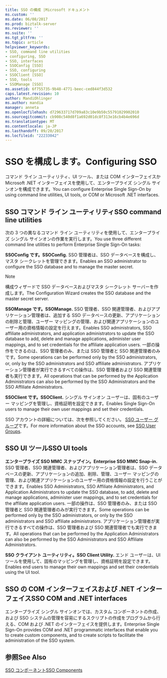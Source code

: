 ```yaml
---
title: SSO の構成 |Microsoft ドキュメント
ms.custom: ''
ms.date: 06/08/2017
ms.prod: biztalk-server
ms.reviewer: ''
ms.suite: ''
ms.tgt_pltfrm: ''
ms.topic: article
helpviewer_keywords:
- SSO, command line utilities
- configuring, SSO
- SSO, interfaces
- SSOConfig [SSO]
- SSO, configuring
- SSOClient [SSO]
- SSO, tools
- SSOManage [SSO]
ms.assetid: 6f755735-9b48-4771-beec-ced844f3d532
caps.latest.revision: 10
author: MandiOhlinger
ms.author: mandia
manager: anneta
ms.openlocfilehash: d729633717d709a83c10e9b50c55791029902010
ms.sourcegitcommit: cb908c540d8f1a692d01dc8f313e16cb4b4e696d
ms.translationtype: MT
ms.contentlocale: ja-JP
ms.lasthandoff: 09/20/2017
ms.locfileid: "22233042"
---
```

# <a name="configuring-sso"></a><span data-ttu-id="2c783-102">SSO を構成します。</span><span class="sxs-lookup"><span data-stu-id="2c783-102">Configuring SSO</span></span>
<span data-ttu-id="2c783-103">コマンド ライン ユーティリティ、UI ツール、または COM インターフェイスか Microsoft .NET インターフェイスを使用して、エンタープライズ シングル サインオンを構成できます。</span><span class="sxs-lookup"><span data-stu-id="2c783-103">You can configure Enterprise Single Sign-On by using command line utilities, UI tools, or COM or Microsoft .NET interfaces.</span></span>  
  
## <a name="sso-command-line-utilities"></a><span data-ttu-id="2c783-104">SSO コマンド ライン ユーティリティ</span><span class="sxs-lookup"><span data-stu-id="2c783-104">SSO command line utilities</span></span>  
 <span data-ttu-id="2c783-105">次の 3 つの異なるコマンド ライン ユーティリティを使用して、エンタープライズ シングル サインオンの作業を実行します。</span><span class="sxs-lookup"><span data-stu-id="2c783-105">You use three different command line utilities to perform Enterprise Single Sign-On tasks:</span></span>  
  
 <span data-ttu-id="2c783-106">**SSOConfig です。**</span><span class="sxs-lookup"><span data-stu-id="2c783-106">**SSOConfig.**</span></span> <span data-ttu-id="2c783-107">SSO 管理者は、SSO データベースを構成し、マスタ シークレットを管理できます。</span><span class="sxs-lookup"><span data-stu-id="2c783-107">Enables an SSO administrator to configure the SSO database and to manage the master secret.</span></span>  
  
> [!NOTE]
>  <span data-ttu-id="2c783-108">構成ウィザードで SSO データベースおよびマスタ シークレット サーバーを作成します。</span><span class="sxs-lookup"><span data-stu-id="2c783-108">The Configuration Wizard creates the SSO database and the master secret server.</span></span>  
  
 <span data-ttu-id="2c783-109">**SSOManage です。**</span><span class="sxs-lookup"><span data-stu-id="2c783-109">**SSOManage.**</span></span> <span data-ttu-id="2c783-110">SSO 管理者、SSO 関連管理者、およびアプリケーション管理者は、追加する SSO データベースの更新、アプリケーションの削除と管理、ユーザー マッピングの管理、および関連アプリケーションのユーザー用の資格情報の設定を行えます。</span><span class="sxs-lookup"><span data-stu-id="2c783-110">Enables SSO administrators, SSO affiliate administrators, and application administrators to update the SSO database to add, delete and manage applications, administer user mappings, and to set credentials for the affiliate application users.</span></span> <span data-ttu-id="2c783-111">一部の操作をできるのは、SSO 管理者のみ、または SSO 管理者と SSO 関連管理者のみです。</span><span class="sxs-lookup"><span data-stu-id="2c783-111">Some operations can be performed only by the SSO administrators, or, only by the SSO administrators and SSO affiliate administrators.</span></span> <span data-ttu-id="2c783-112">アプリケーション管理者が実行できるすべての操作は、SSO 管理者および SSO 関連管理者も実行できます。</span><span class="sxs-lookup"><span data-stu-id="2c783-112">All operations that can be performed by the Application Administrators can also be performed by the SSO Administrators and the SSO Affiliate Administrators.</span></span>  
  
 <span data-ttu-id="2c783-113">**SSOClient です。**</span><span class="sxs-lookup"><span data-stu-id="2c783-113">**SSOClient.**</span></span> <span data-ttu-id="2c783-114">シングル サインオン ユーザーは、固有のユーザー マッピングを管理し、資格証明を設定できます。</span><span class="sxs-lookup"><span data-stu-id="2c783-114">Enables Single Sign-On users to manage their own user mappings and set their credentials.</span></span>  
  
 <span data-ttu-id="2c783-115">SSO アカウントの詳細については、次を参照してください。 [SSO ユーザー グループ](../core/sso-user-groups.md)です。</span><span class="sxs-lookup"><span data-stu-id="2c783-115">For more information about the SSO accounts, see [SSO User Groups](../core/sso-user-groups.md).</span></span>  
  
## <a name="sso-ui-tools"></a><span data-ttu-id="2c783-116">SSO UI ツール</span><span class="sxs-lookup"><span data-stu-id="2c783-116">SSO UI tools</span></span>  
 <span data-ttu-id="2c783-117">**エンタープライズ SSO MMC スナップイン。**</span><span class="sxs-lookup"><span data-stu-id="2c783-117">**Enterprise SSO MMC Snap-in.**</span></span> <span data-ttu-id="2c783-118">SSO 管理者、SSO 関連管理者、およびアプリケーション管理者は、SSO データベースの更新、アプリケーションの追加、削除、管理、ユーザー マッピングの管理、および関連アプリケーションのユーザー用の資格情報の設定を行うことができます。</span><span class="sxs-lookup"><span data-stu-id="2c783-118">Enables SSO Administrators, SSO Affiliate Administrators, and Application Administrators to update the SSO database, to add, delete and manage applications, administer user mappings, and to set credentials for the affiliate application users.</span></span> <span data-ttu-id="2c783-119">一部の操作は、SSO 管理者のみ、または SSO 管理者と SSO 関連管理者のみが実行できます。</span><span class="sxs-lookup"><span data-stu-id="2c783-119">Some operations can be performed only by the SSO administrators, or only by the SSO administrators and SSO affiliate administrators.</span></span> <span data-ttu-id="2c783-120">アプリケーション管理者が実行できるすべての操作は、SSO 管理者および SSO 関連管理者でも実行できます。</span><span class="sxs-lookup"><span data-stu-id="2c783-120">All operations that can be performed by the Application Administrators can also be performed by the SSO Administrators and SSO Affiliate Administrators.</span></span>  
  
 <span data-ttu-id="2c783-121">**SSO クライアント ユーティリティ。**</span><span class="sxs-lookup"><span data-stu-id="2c783-121">**SSO Client Utility.**</span></span> <span data-ttu-id="2c783-122">エンド ユーザーは、UI ツールを使用して、固有のマッピングを管理し、資格証明を設定できます。</span><span class="sxs-lookup"><span data-stu-id="2c783-122">Enables end users to manage their own mappings and set their credentials using the UI tool.</span></span>  
  
## <a name="sso-com-and-net-interfaces"></a><span data-ttu-id="2c783-123">SSO の COM インターフェイスおよび .NET インターフェイス</span><span class="sxs-lookup"><span data-stu-id="2c783-123">SSO COM and .NET interfaces</span></span>  
 <span data-ttu-id="2c783-124">エンタープライズ シングル サインオンでは、カスタム コンポーネントの作成、および SSO システムの管理を容易にするスクリプトの作成をプログラムから行える、COM および .NET のインターフェイスを提供します。</span><span class="sxs-lookup"><span data-stu-id="2c783-124">Enterprise Single Sign-On provides COM and .NET programmatic interfaces that enable you to create custom components, and to create scripts to facilitate the administration of the SSO system.</span></span>  
  
## <a name="see-also"></a><span data-ttu-id="2c783-125">参照</span><span class="sxs-lookup"><span data-stu-id="2c783-125">See Also</span></span>  
 [<span data-ttu-id="2c783-126">SSO コンポーネント</span><span class="sxs-lookup"><span data-stu-id="2c783-126">SSO Components</span></span>](../core/sso-components.md)